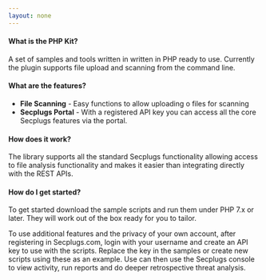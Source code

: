 ```yaml
---
layout: none
---
```

#### What is the PHP Kit?

A set of samples and tools written in written in PHP ready to use. 
Currently the plugin supports file upload and scanning from the command line.

#### What are the features?

- __File Scanning__ - Easy functions to allow uploading o files for scanning
- __Secplugs Portal__ - With a registered API key you can access all the core Secplugs features via the portal.

#### How does it work?

The library supports all the standard Secplugs functionality allowing access to file analysis functionality and makes it easier than integrating directly with the REST APIs.

#### How do I get started?

To get started download the sample scripts and run them under PHP 7.x or later. They will work out of the box ready for you to tailor.

To use additional features and the privacy of your own account, after registering in Secplugs.com, login with your username and create an API key to use with the scripts. 
Replace the key in the samples or create new scripts using these as an example.
Use can then use the Secplugs console to view activity, run reports and do deeper retrospective threat analysis.


